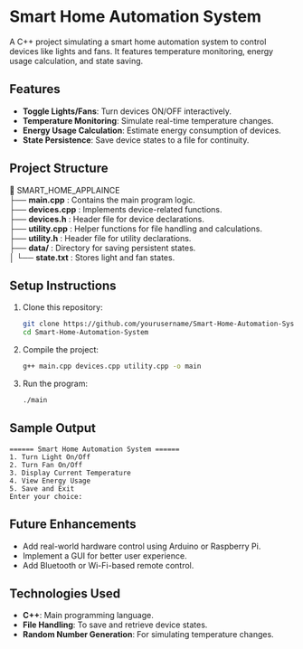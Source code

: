 # Smart Home Automation System

A C++ project simulating a smart home automation system to control devices like lights and fans. It features temperature monitoring, energy usage calculation, and state saving.

## Features
- **Toggle Lights/Fans**: Turn devices ON/OFF interactively.
- **Temperature Monitoring**: Simulate real-time temperature changes.
- **Energy Usage Calculation**: Estimate energy consumption of devices.
- **State Persistence**: Save device states to a file for continuity.

## Project Structure

📂 SMART_HOME_APPLAINCE  
├── **main.cpp** : Contains the main program logic.  
├── **devices.cpp** : Implements device-related functions.  
├── **devices.h** : Header file for device declarations.  
├── **utility.cpp** : Helper functions for file handling and calculations.  
├── **utility.h** : Header file for utility declarations.  
├── **data/** : Directory for saving persistent states.  
│   └── **state.txt** : Stores light and fan states.  

## Setup Instructions
1. Clone this repository:
   ```bash
   git clone https://github.com/yourusername/Smart-Home-Automation-System.git
   cd Smart-Home-Automation-System
   ```
2. Compile the project:
   ```bash
   g++ main.cpp devices.cpp utility.cpp -o main
   ```
3. Run the program:
   ```bash
   ./main
   ```

## Sample Output
```plaintext
====== Smart Home Automation System ======
1. Turn Light On/Off
2. Turn Fan On/Off
3. Display Current Temperature
4. View Energy Usage
5. Save and Exit
Enter your choice: 
```

## Future Enhancements
- Add real-world hardware control using Arduino or Raspberry Pi.
- Implement a GUI for better user experience.
- Add Bluetooth or Wi-Fi-based remote control.

## Technologies Used
- **C++**: Main programming language.
- **File Handling**: To save and retrieve device states.
- **Random Number Generation**: For simulating temperature changes.
